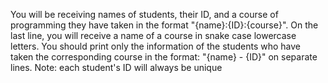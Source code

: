You will be receiving names of students, their ID, and a course of programming they have taken in the format "{name}:{ID}:{course}". On the last line, you will receive a name of a course in snake case lowercase letters. You should print only the information of the students who have taken the corresponding course in the format: "{name} - {ID}" on separate lines. 
Note: each student's ID will always be unique
